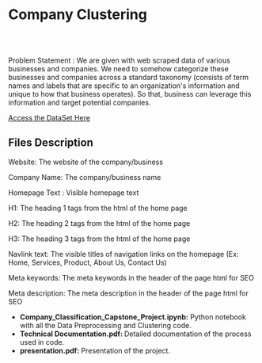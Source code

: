 <h1>Company Clustering</h1>
<br></br>

<p>Problem Statement : We are given with web scraped data of various businesses and companies. We need to somehow categorize these businesses and companies across a standard taxonomy (consists of term names and labels that are specific to an organization's information and unique to how that business operates). So that, business can leverage this information and target potential companies.</p>

<a href="https://drive.google.com/drive/folders/1yGu1w7UjV4Ml7ew_R83pBikgMNgIFKTh">Access the DataSet Here</a>

<h2>Files Description</h2>

Website: The website of the company/business

Company Name: The company/business name

Homepage Text : Visible homepage text

H1: The heading 1 tags from the html of the home page

H2: The heading 2 tags from the html of the home page

H3: The heading 3 tags from the html of the home page

Navlink text: The visible titles of navigation links on the homepage (Ex: Home, Services, Product, About Us, Contact Us)

Meta keywords: The meta keywords in the header of the page html for SEO

Meta description: The meta description in the header of the page html for SEO
<ul>
  <li><strong>Company_Classification_Capstone_Project.ipynb:</strong> Python notebook with all the Data Preprocessing and Clustering code.</li>
  <li><strong>Technical Documentation.pdf: </strong>Detailed documentation of the process used in code.</li>
  <li><strong>presentation.pdf:</strong> Presentation of the project.</li>
</ul>
